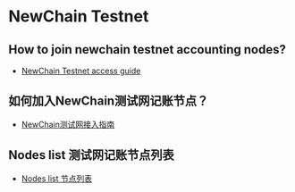 # NewChain Testnet

## How to join newchain testnet accounting nodes? 

* [NewChain Testnet access guide](testnet/NewChain%20Testnet%20accounting%20nodes%20deploy%20guide.md)

## 如何加入NewChain测试网记账节点？
* [NewChain测试网接入指南](testnet/NewChain测试网记账节点部署指南.md)

## Nodes list 测试网记账节点列表
* [Nodes list 节点列表](list.md)

